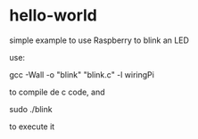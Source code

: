 # hello-world

simple example to use Raspberry to blink an LED

use:

gcc -Wall -o "blink" "blink.c" -l wiringPi 

to compile de c code, and

sudo ./blink

to execute it

